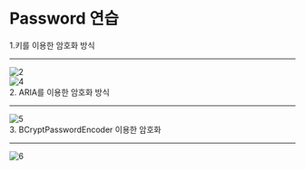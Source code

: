 # Password 연습

1.키를 이용한 암호화 방식<br/><hr/>
![2](https://user-images.githubusercontent.com/92313032/192727963-b002bc69-6aec-4997-9fd0-f8f7212c5f4c.png)<br/>
![4](https://user-images.githubusercontent.com/92313032/192727997-97cfa60e-8597-4410-b56a-9d4fa8235ddd.png)<br/>
2. ARIA를 이용한 암호화 방식<br/><hr/>
![5](https://user-images.githubusercontent.com/92313032/192728018-f3053515-af4a-45d9-97e7-b989c3fec081.png)<br/>
3. BCryptPasswordEncoder 이용한 암호화<br/><hr/>
![6](https://user-images.githubusercontent.com/92313032/192728050-cba448ce-c25c-496f-8e80-77473a6c41f3.png)
